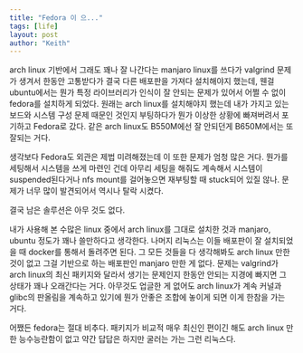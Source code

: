 ```yaml
---
title: "Fedora 이 으..."
tags: [life]
layout: post
author: "Keith"
---
```


arch linux 기반에서 그래도 꽤나 잘 나간다는 manjaro linux를 쓰다가 valgrind 문제가 생겨서 한동안 고통받다가 결국 다른 배포판을 가져다 설치해야지 했는데, 웬걸 ubuntu에서는 뭔가 특정 라이브러리가 인식이 잘 안되는 문제가 있어서 어쩔 수 없이 fedora를 설치하게 되었다. 원래는 arch linux를 설치해야지 했는데 내가 가지고 있는 보드와 시스템 구성 문제 때문인 것인지 부팅하다가 뭔가 이상한 상황에 빠져버려서 포기하고 Fedora로 갔다. 같은 arch linux도 B550M에선 잘 안되던게 B650M에서는 또 잘되는 거다. 

생각보다 Fedora도 외관은 제법 미려해졌는데 이 또한 문제가 엄청 많은 거다. 뭔가를 세팅해서 시스템을 쓰게 마련인 건데 아무리 세팅을 해줘도 계속해서 시스템이 suspended된다거나 nfs mount를 걸어놓으면 재부팅할 때 stuck되어 있질 않나. 문제가 너무 많이 발견되어서 역시나 탈락 시켰다. 

결국 남은 솔루션은 아무 것도 없다.

내가 사용해 본 수많은 linux 중에서 arch linux를 그대로 설치한 것과 manjaro, ubuntu 정도가 꽤나 쓸만하다고 생각한다. 나머지 리눅스는 이들 배포판이 잘 설치되었을 때 docker를 통해서 돌려주면 된다. 그 모든 것들을 다 생각해봐도 arch linux 만한 것이 없고 그걸 기반으로 하는 배포판인 manjaro 만한 게 없다. 문제는 valgrind가 arch linux의 최신 패키지와 달라서 생기는 문제인지 한동안 안되는 지경에 빠지면 그 상태가 꽤나 오래간다는 거다. 아무것도 업글한 게 없어도 arch linux가 계속 커널과 glibc의 판올림을 계속하고 있기에 뭔가 안좋은 조합에 놓이게 되면 이게 한참을 가는 거다.

어쨌든 fedora는 절대 비추다. 패키지가 비교적 매우 최신인 편이긴 해도 arch linux 만한 능수능란함이 없고 약간 답답은 하지만 굴러는 가는 그런 리눅스다.